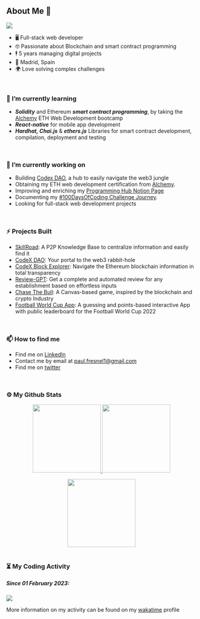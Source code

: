 
<h2> About Me 👋</h2>

<img class="img" src="https://media.licdn.com/dms/image/D4D03AQEXqFfSrBbMJA/profile-displayphoto-shrink_200_200/0/1680079374503?e=1689811200&v=beta&t=2L4iGtxxea1RimklK8z6PbbaIbd1E7nm_DV4mEYshkM"/>
<ul>
<li> 🖥️ Full-stack web developer</li>
<li> 🤓 Passionate about Blockchain and smart contract programming</li>
<li> 🕴️ 5 years managing digital projects</li>
<li> 📍 Madrid, Spain </li>
<li> 🌍 Love solving complex challenges </li>
</ul>

</br>

<h3> 🌱 I’m currently learning </h3>

<ul>
  <li><strong><em>Solidity</em></strong> and Ethereum <strong><em>smart contract programming</em></strong>, by taking the <a href="https://www.alchemy.com/">Alchemy</a> ETH Web Development bootcamp</li>
  <li><strong><em>React-native</em></strong> for mobile app development</li>
  <li><strong><em>Hardhat, Chai.js</em></strong> & <strong><em>ethers.js</em></strong> Libraries for smart contract development, compilation, deployment and testing</li>
</ul>
</br>

<h3> 🔭 I’m currently working on </h3>

  - Building <a href="https://codex-dao.vercel.app/">Codex DAO</a>, a hub to easily navigate the web3 jungle
  - Obtaining my ETH web development certification from <a href="https://www.alchemy.com/">Alchemy</a>.
  - Improving and enriching my <a href="https://programming-hub.notion.site/programming-hub/The-Coder-Programming-Hub-08294eba09164cb0935b99d78ff37224">Programming Hub Notion Page</a>
  - Documenting my <a href="https://programming-hub.notion.site/100-Days-of-Coding-Challenge-1d18434c80aa4d5fa60d2917d4b49792?pvs=4">#100DaysOfCoding Challenge Journey</a>.
  - Looking for full-stack web development projects

</br>

<h3> ⚡ Projects Built </h3>

<ul>
  <li><a href="https://skillroad.netlify.app/">SkillRoad</a>: A P2P Knowledge Base to centralize information and easily find it</li>
  <li><a href="https://codex-dao.vercel.app/">CodeX DAO</a>: Your portal to the web3 rabbit-hole</li>
  <li><a href="https://codex-dao-blockexplorer.vercel.app/">CodeX Block Explorer</a>: Navigate the Ethereum blockchain information in total transparency</li>
  <li><a href="https://review-gpt.netlify.app/">Review-GPT</a>: Get a complete and automated review for any establishment based on effortless inputs</li>
  <li><a href="https://paulfresnel.github.io/game-chase-the-bull/">Chase The Bull</a>: A Canvas-based game, inspired by the blockchain and crypto Industry</li>
  <li><a href="https://football-worldcup-games.cyclic.app/">Football World Cup App</a>: A guessing and points-based interactive App with public leaderboard for the Football World Cup 2022 </li>
</ul>

</br>

<h3> 📫 How to find me </h3>

  - Find me on <a href="https://www.linkedin.com/in/paul-fresnel/">LinkedIn</a>
  - Contact me by email at <a href="mailto:paul.fresnel1@gmail.com">paul.fresnel1@gmail.com</a>
  - Find me on <a href="https://twitter.com/GetMoustachu">twitter</a>

</br>

<h3> ⚙️ My Github Stats </h3>

<p align="center">
<a href="https://github.com/Paulfresnel">
  <img height="180em" src="https://github-readme-stats-eight-theta.vercel.app/api?username=Paulfresnel&show_icons=true&theme=algolia&include_all_commits=true&count_private=true"/>
  <img height="180em" src="https://github-readme-stats-eight-theta.vercel.app/api/top-langs/?username=Paulfresnel&layout=compact&langs_count=8&theme=algolia"/>
</a>
</p>

<div align='center'>                                                                                                
  <img height="180em" src="http://github-readme-streak-stats.herokuapp.com?user=Paulfresnel&theme=dark&background=000000"/>               
</div>

</br>

<h3> ⏳ My Coding Activity </h3>

<h5>Since 01 February 2023:</h5>
<img src="https://wakatime.com/badge/user/ae8aba33-57f7-4f5d-a0e8-75e99e093541.svg"/>
<p>More information on my activity can be found on my <a href="https://wakatime.com/@GetMoustache">wakatime</a> profile

</br>

<!--
**Paulfresnel/Paulfresnel** is a ✨ _special_ ✨ repository because its `README.md` (this file) appears on your GitHub profile.

Here are some ideas to get you started:

- 🔭 I’m currently working on ...
- 👯 I’m looking to collaborate on ...
- 🤔 I’m looking for help with ...
- 💬 Ask me about ...
- 📫 How to reach me: ...
- 😄 Pronouns: ...
- ⚡ Fun fact: ...
-->
